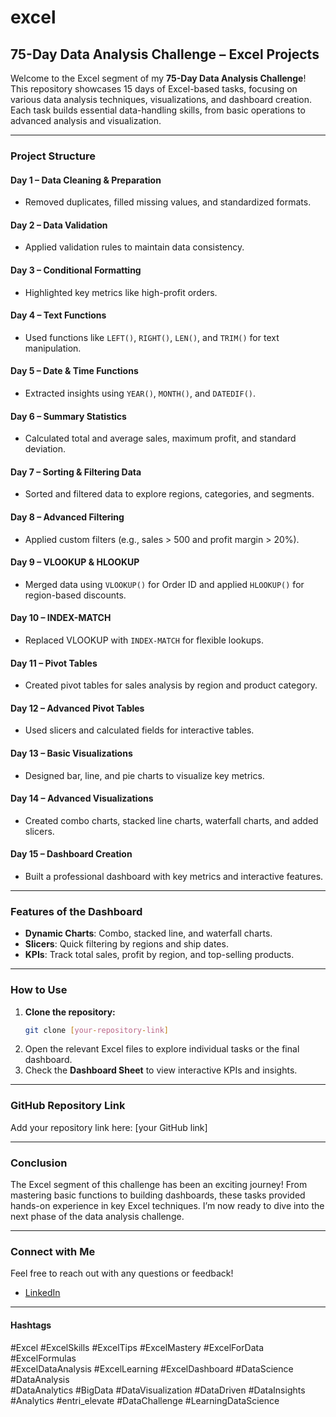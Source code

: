 # excel
## **75-Day Data Analysis Challenge – Excel Projects**  

Welcome to the Excel segment of my **75-Day Data Analysis Challenge**! This repository showcases 15 days of Excel-based tasks, focusing on various data analysis techniques, visualizations, and dashboard creation. Each task builds essential data-handling skills, from basic operations to advanced analysis and visualization.

---

### **Project Structure**

#### **Day 1 – Data Cleaning & Preparation**  
- Removed duplicates, filled missing values, and standardized formats.

#### **Day 2 – Data Validation**  
- Applied validation rules to maintain data consistency.

#### **Day 3 – Conditional Formatting**  
- Highlighted key metrics like high-profit orders.

#### **Day 4 – Text Functions**  
- Used functions like `LEFT()`, `RIGHT()`, `LEN()`, and `TRIM()` for text manipulation.

#### **Day 5 – Date & Time Functions**  
- Extracted insights using `YEAR()`, `MONTH()`, and `DATEDIF()`.

#### **Day 6 – Summary Statistics**  
- Calculated total and average sales, maximum profit, and standard deviation.

#### **Day 7 – Sorting & Filtering Data**  
- Sorted and filtered data to explore regions, categories, and segments.

#### **Day 8 – Advanced Filtering**  
- Applied custom filters (e.g., sales > 500 and profit margin > 20%).

#### **Day 9 – VLOOKUP & HLOOKUP**  
- Merged data using `VLOOKUP()` for Order ID and applied `HLOOKUP()` for region-based discounts.

#### **Day 10 – INDEX-MATCH**  
- Replaced VLOOKUP with `INDEX-MATCH` for flexible lookups.

#### **Day 11 – Pivot Tables**  
- Created pivot tables for sales analysis by region and product category.

#### **Day 12 – Advanced Pivot Tables**  
- Used slicers and calculated fields for interactive tables.

#### **Day 13 – Basic Visualizations**  
- Designed bar, line, and pie charts to visualize key metrics.

#### **Day 14 – Advanced Visualizations**  
- Created combo charts, stacked line charts, waterfall charts, and added slicers.

#### **Day 15 – Dashboard Creation**  
- Built a professional dashboard with key metrics and interactive features.

---

### **Features of the Dashboard**  
- **Dynamic Charts**: Combo, stacked line, and waterfall charts.  
- **Slicers**: Quick filtering by regions and ship dates.  
- **KPIs**: Track total sales, profit by region, and top-selling products.  

---

### **How to Use**  
1. **Clone the repository:**  
   ```bash
   git clone [your-repository-link]
   ```
2. Open the relevant Excel files to explore individual tasks or the final dashboard.  
3. Check the **Dashboard Sheet** to view interactive KPIs and insights.

---

### **GitHub Repository Link**  
Add your repository link here: [your GitHub link]  

---

### **Conclusion**  
The Excel segment of this challenge has been an exciting journey! From mastering basic functions to building dashboards, these tasks provided hands-on experience in key Excel techniques. I’m now ready to dive into the next phase of the data analysis challenge.  

---

### **Connect with Me**  
Feel free to reach out with any questions or feedback!  
- [LinkedIn](https://www.linkedin.com)  

---

#### **Hashtags**  
#Excel #ExcelSkills #ExcelTips #ExcelMastery #ExcelForData #ExcelFormulas  
#ExcelDataAnalysis #ExcelLearning #ExcelDashboard #DataScience #DataAnalysis  
#DataAnalytics #BigData #DataVisualization #DataDriven #DataInsights  
#Analytics #entri_elevate #DataChallenge #LearningDataScience
